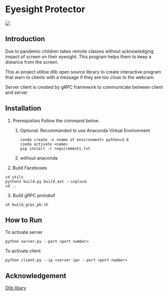# Eyesight Protector
![](https://cdn.theatlantic.com/media/mt/food/computereyes.jpg)
## Introduction

Due to pandemic children takes remote classes without acknowledging impact of screen on their eyesight. This program helps them to keep a distance from the screen.

This ai-project utilise dlib open source library to create interactive program that warn to clients with a message if they are too close to the webcam. 

Server client is created by gRPC framework to communicate between client and server


## Installation
1. Prerequisties 
    Follow the command below.
    1. Optional: Recommanded to use Anaconda Virtual Environment
        ```
        conda create -n <name of environment> python=3.8
        conda activate <name>
        pip install -r requirements.txt
        ```
    2. without anaconda


2. Build Faceboxes
```
cd utils
python3 build.py build_ext --inplace
cd ..
```

3. Build gRPC protobuf
```
sh build_grpc_pb.sh
```

## How to Run
To activate server
```
python server.py --port <port number>
```
To activate client
```
python client.py --ip <server ip> --port <port number>
```

## Acknowledgement
[Dlib libary](https://github.com/davisking/dlib)

